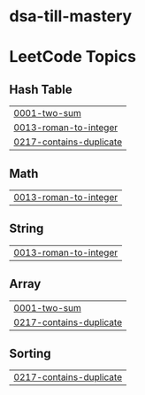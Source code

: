 # dsa-till-mastery
<!---LeetCode Topics Start-->
# LeetCode Topics
## Hash Table
|  |
| ------- |
| [0001-two-sum](https://github.com/pranaaavj/dsa-till-mastery/tree/master/0001-two-sum) |
| [0013-roman-to-integer](https://github.com/pranaaavj/dsa-till-mastery/tree/master/0013-roman-to-integer) |
| [0217-contains-duplicate](https://github.com/pranaaavj/dsa-till-mastery/tree/master/0217-contains-duplicate) |
## Math
|  |
| ------- |
| [0013-roman-to-integer](https://github.com/pranaaavj/dsa-till-mastery/tree/master/0013-roman-to-integer) |
## String
|  |
| ------- |
| [0013-roman-to-integer](https://github.com/pranaaavj/dsa-till-mastery/tree/master/0013-roman-to-integer) |
## Array
|  |
| ------- |
| [0001-two-sum](https://github.com/pranaaavj/dsa-till-mastery/tree/master/0001-two-sum) |
| [0217-contains-duplicate](https://github.com/pranaaavj/dsa-till-mastery/tree/master/0217-contains-duplicate) |
## Sorting
|  |
| ------- |
| [0217-contains-duplicate](https://github.com/pranaaavj/dsa-till-mastery/tree/master/0217-contains-duplicate) |
<!---LeetCode Topics End-->